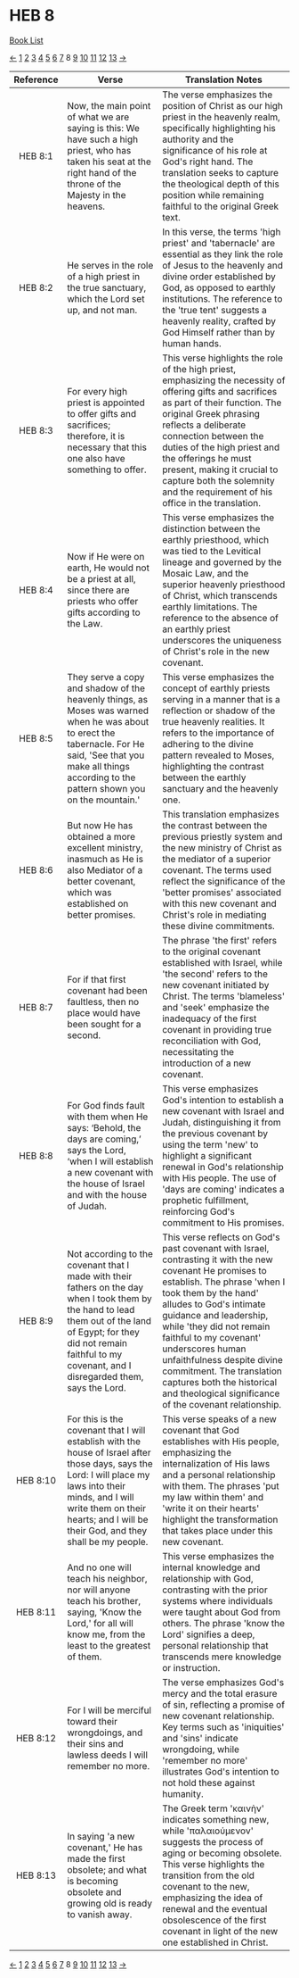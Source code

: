 # HEB 8
[Book List](../README.md)

[<-](./chapter_7.md) [1](./chapter_1.md) [2](./chapter_2.md) [3](./chapter_3.md) [4](./chapter_4.md) [5](./chapter_5.md) [6](./chapter_6.md) [7](./chapter_7.md) 8 [9](./chapter_9.md) [10](./chapter_10.md) [11](./chapter_11.md) [12](./chapter_12.md) [13](./chapter_13.md) [->](./chapter_9.md)

| Reference | Verse | Translation Notes |
|:---------:|-------|-------------------|
|HEB 8:1|Now, the main point of what we are saying is this: We have such a high priest, who has taken his seat at the right hand of the throne of the Majesty in the heavens.|The verse emphasizes the position of Christ as our high priest in the heavenly realm, specifically highlighting his authority and the significance of his role at God's right hand. The translation seeks to capture the theological depth of this position while remaining faithful to the original Greek text.|
|HEB 8:2|He serves in the role of a high priest in the true sanctuary, which the Lord set up, and not man.|In this verse, the terms 'high priest' and 'tabernacle' are essential as they link the role of Jesus to the heavenly and divine order established by God, as opposed to earthly institutions. The reference to the 'true tent' suggests a heavenly reality, crafted by God Himself rather than by human hands.|
|HEB 8:3|For every high priest is appointed to offer gifts and sacrifices; therefore, it is necessary that this one also have something to offer.|This verse highlights the role of the high priest, emphasizing the necessity of offering gifts and sacrifices as part of their function. The original Greek phrasing reflects a deliberate connection between the duties of the high priest and the offerings he must present, making it crucial to capture both the solemnity and the requirement of his office in the translation.|
|HEB 8:4|Now if He were on earth, He would not be a priest at all, since there are priests who offer gifts according to the Law.|This verse emphasizes the distinction between the earthly priesthood, which was tied to the Levitical lineage and governed by the Mosaic Law, and the superior heavenly priesthood of Christ, which transcends earthly limitations. The reference to the absence of an earthly priest underscores the uniqueness of Christ's role in the new covenant.|
|HEB 8:5|They serve a copy and shadow of the heavenly things, as Moses was warned when he was about to erect the tabernacle. For He said, 'See that you make all things according to the pattern shown you on the mountain.'|This verse emphasizes the concept of earthly priests serving in a manner that is a reflection or shadow of the true heavenly realities. It refers to the importance of adhering to the divine pattern revealed to Moses, highlighting the contrast between the earthly sanctuary and the heavenly one.|
|HEB 8:6|But now He has obtained a more excellent ministry, inasmuch as He is also Mediator of a better covenant, which was established on better promises.|This translation emphasizes the contrast between the previous priestly system and the new ministry of Christ as the mediator of a superior covenant. The terms used reflect the significance of the 'better promises' associated with this new covenant and Christ's role in mediating these divine commitments.|
|HEB 8:7|For if that first covenant had been faultless, then no place would have been sought for a second.|The phrase 'the first' refers to the original covenant established with Israel, while 'the second' refers to the new covenant initiated by Christ. The terms 'blameless' and 'seek' emphasize the inadequacy of the first covenant in providing true reconciliation with God, necessitating the introduction of a new covenant.|
|HEB 8:8|For God finds fault with them when He says: ‘Behold, the days are coming,’ says the Lord, ‘when I will establish a new covenant with the house of Israel and with the house of Judah.|This verse emphasizes God's intention to establish a new covenant with Israel and Judah, distinguishing it from the previous covenant by using the term 'new' to highlight a significant renewal in God's relationship with His people. The use of 'days are coming' indicates a prophetic fulfillment, reinforcing God's commitment to His promises.|
|HEB 8:9|Not according to the covenant that I made with their fathers on the day when I took them by the hand to lead them out of the land of Egypt; for they did not remain faithful to my covenant, and I disregarded them, says the Lord.|This verse reflects on God's past covenant with Israel, contrasting it with the new covenant He promises to establish. The phrase 'when I took them by the hand' alludes to God's intimate guidance and leadership, while 'they did not remain faithful to my covenant' underscores human unfaithfulness despite divine commitment. The translation captures both the historical and theological significance of the covenant relationship.|
|HEB 8:10|For this is the covenant that I will establish with the house of Israel after those days, says the Lord: I will place my laws into their minds, and I will write them on their hearts; and I will be their God, and they shall be my people.|This verse speaks of a new covenant that God establishes with His people, emphasizing the internalization of His laws and a personal relationship with them. The phrases 'put my law within them' and 'write it on their hearts' highlight the transformation that takes place under this new covenant.|
|HEB 8:11|And no one will teach his neighbor, nor will anyone teach his brother, saying, 'Know the Lord,' for all will know me, from the least to the greatest of them.|This verse emphasizes the internal knowledge and relationship with God, contrasting with the prior systems where individuals were taught about God from others. The phrase 'know the Lord' signifies a deep, personal relationship that transcends mere knowledge or instruction.|
|HEB 8:12|For I will be merciful toward their wrongdoings, and their sins and lawless deeds I will remember no more.|The verse emphasizes God's mercy and the total erasure of sin, reflecting a promise of new covenant relationship. Key terms such as 'iniquities' and 'sins' indicate wrongdoing, while 'remember no more' illustrates God's intention to not hold these against humanity.|
|HEB 8:13|In saying 'a new covenant,' He has made the first obsolete; and what is becoming obsolete and growing old is ready to vanish away.|The Greek term 'καινὴν' indicates something new, while 'παλαιούμενον' suggests the process of aging or becoming obsolete. This verse highlights the transition from the old covenant to the new, emphasizing the idea of renewal and the eventual obsolescence of the first covenant in light of the new one established in Christ.|


[<-](./chapter_7.md) [1](./chapter_1.md) [2](./chapter_2.md) [3](./chapter_3.md) [4](./chapter_4.md) [5](./chapter_5.md) [6](./chapter_6.md) [7](./chapter_7.md) 8 [9](./chapter_9.md) [10](./chapter_10.md) [11](./chapter_11.md) [12](./chapter_12.md) [13](./chapter_13.md) [->](./chapter_9.md)